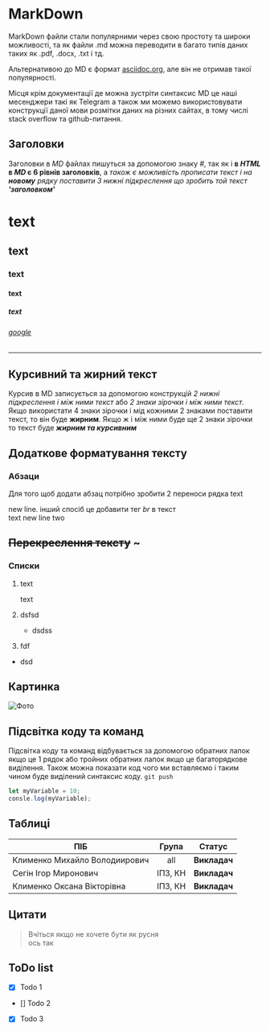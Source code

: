   # MarkDown
  MarkDown файли стали популярними через свою простоту та широки можливості, та як файли .md можна переводити в багато типів даних таких як .pdf, .docx, .txt  і тд.

  Альтернативою до MD є формат [asciidoc.org](https://asciidoc.org), але він не отримав такої популярності.

  Місця крім документації де можна зустріти синтаксис MD це наші месенджери такі як Telegram а також ми можемо використовувати конструкції даної мови розмітки даних на різних сайтах, в тому числі stack overflow та github-питання.
  
## Заголовки
Заголовки в _MD_ файлах пишуться за допомогою знаку *#*, так як і **в _HTML_ в _MD_ є 6 рівнів заголовків**, а _також є можливість прописати текст і на __новому__ рядку поставити 3 нижні підкреслення що зробить той текст **'заголовком'**_
# text
## text
### text
#### text
##### text
###### [google][1]
_ _ _

## Курсивний та жирний текст
Курсив в MD записується за допомогою конструкцій _2 нижні підкреслення і між ними текст_ або *2 знаки зірочки і між ними текст*. Якщо використати 4 знаки зірочки і мід кожними 2 знаками поставити текст, то він буде **жирним**. Якщо ж і між ними буде ще 2 знаки зірочки то текст буде ***жирним та курсивним***

## Додаткове форматування тексту
### Абзаци
Для того щоб додати абзац потрібно зробити 2 переноси рядка
text

new line. інший спосіб це добавити тег _br_  в текст <br>
text
new line two

## ~~Перекреслення тексту~~ ~

### Списки

1. text 

   tеxt

2. dsfsd 
   - dsdss
1. fdf 
* dsd

## Картинка
![Фото](https://i.ytimg.com/vi/C9ZF4VokOxM/maxresdefault.jpg)

## Підсвітка коду та команд
Підсвітка коду та команд відбувається за допомогою обратних лапок якщо це 1 рядок або тройних обратних лапок якщо це багаторядкове виділення. Також можна показати код чого ми вставляємо і таким чином буде виділений синтаксис коду.
`git push`
```javascript
let myVariable = 10;
consle.log(myVariable);
```

## Таблиці

| ПІБ                           | Група |    Статус    |
|-------------------------------|:-----:|:------------:|
| Клименко Михайло Володиирович |  all  | **Викладач** |
| Сегін Ігор Миронович |  ІПЗ, КН  | **Викладач** |
| Клименко Оксана Вікторівна |  ІПЗ, КН  | **Викладач** |

## Цитати
> Вчіться якщо не хочете бути як русня <br>
> ось так

## ToDo list

- [x] Todo 1
- [] Todo 2
- [x] Todo 3

[1]: https://google.com
